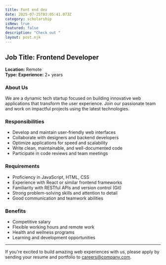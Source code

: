 ```yaml
---
title: Font end dev
date: 2025-07-25T03:05:41.073Z
category: scholarship
isNew: true
featured: false
description: "Check out "
layout: post.njk
---
```

## Job Title: Frontend Developer

**Location:** Remote  
**Type:** 
**Experience:** 2+ years

### About Us  
We are a dynamic tech startup focused on building innovative web applications that transform the user experience. Join our passionate team and work on impactful projects using the latest technologies.

### Responsibilities  
- Develop and maintain user-friendly web interfaces  
- Collaborate with designers and backend developers  
- Optimize applications for speed and scalability  
- Write clean, maintainable, and well-documented code  
- Participate in code reviews and team meetings  

### Requirements  
- Proficiency in JavaScript, HTML, CSS  
- Experience with React or similar frontend frameworks  
- Familiarity with RESTful APIs and version control (Git)  
- Strong problem-solving skills and attention to detail  
- Good communication and teamwork abilities  

### Benefits  
- Competitive salary  
- Flexible working hours and remote work  
- Health and wellness programs  
- Learning and development opportunities  

---

If you're excited to build amazing web experiences with us, please apply by sending your resume and portfolio to careers@company.com.